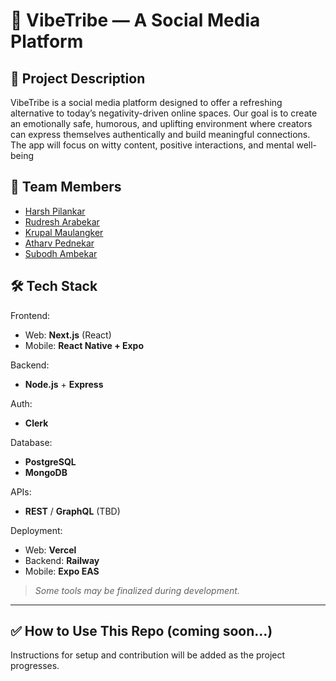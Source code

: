 # 🌟 VibeTribe — A Social Media Platform

## 📝 Project Description

VibeTribe is a social media platform designed to offer a refreshing alternative to today’s negativity-driven online spaces. Our goal is to create an emotionally safe, humorous, and uplifting environment where creators can express themselves authentically and build meaningful connections. The app will focus on witty content, positive interactions, and mental well-being

## 👥 Team Members

- [Harsh Pilankar](https://github.com/harshpilankar)
- [Rudresh Arabekar](https://github.com/rudevhub)
- [Krupal Maulangker](https://github.com/krupal46)
- [Atharv Pednekar](https://github.com/atharv446546454)
- [Subodh Ambekar](https://github.com/subodh0504)

## 🛠 Tech Stack

Frontend:
- Web: **Next.js** (React)
- Mobile: **React Native + Expo**

Backend:
- **Node.js** + **Express**

Auth:
- **Clerk**

Database:
- **PostgreSQL**
- **MongoDB**

APIs:
- **REST** / **GraphQL** (TBD)

Deployment:
- Web: **Vercel**
- Backend: **Railway**
- Mobile: **Expo EAS**

> _Some tools may be finalized during development._

---

## ✅ How to Use This Repo (coming soon...)

Instructions for setup and contribution will be added as the project progresses.
